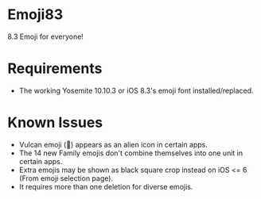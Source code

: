 Emoji83
=============

8.3 Emoji for everyone!

Requirements
==========

* The working Yosemite 10.10.3 or iOS 8.3's emoji font installed/replaced.

Known Issues
==========

* Vulcan emoji (🖖) appears as an alien icon in certain apps.
* The 14 new Family emojis don't combine themselves into one unit in certain apps.
* Extra emojis may be shown as black square crop instead on iOS <= 6 (From emoji selection page).
* It requires more than one deletion for diverse emojis.

